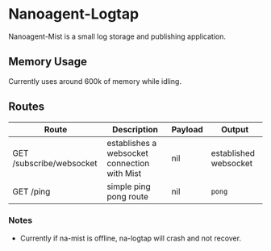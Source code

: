 # Nanoagent-Logtap

Nanoagent-Mist is a small log storage and publishing application.

## Memory Usage

Currently uses around 600k of memory while idling.

## Routes

| Route | Description | Payload | Output |
| --- | --- | --- | --- |
| GET /subscribe/websocket | establishes a websocket connection with Mist | nil | established websocket |
| GET /ping | simple ping pong route | nil | `pong` |

### Notes
- Currently if na-mist is offline, na-logtap will crash and not recover.